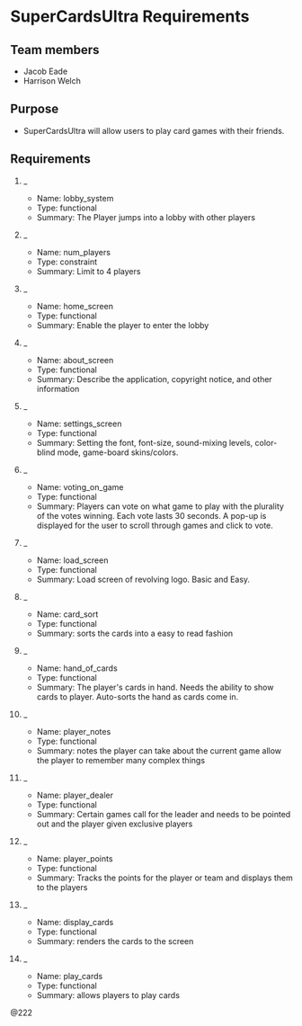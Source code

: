 # SuperCardsUltra Requirements

## Team members

* Jacob Eade
* Harrison Welch

## Purpose

* SuperCardsUltra will allow users to play card games with their friends.

## Requirements

1. _
    * Name: lobby_system
    * Type: functional
    * Summary: The Player jumps into a lobby with other players

2. _
    * Name: num_players
    * Type: constraint
    * Summary: Limit to 4 players

3. _
    * Name: home_screen
    * Type: functional
    * Summary: Enable the player to enter the lobby

4. _
    * Name: about_screen
    * Type: functional
    * Summary: Describe the application, copyright notice, and other information

5. _
    * Name: settings_screen
    * Type: functional
    * Summary: Setting the font, font-size, sound-mixing levels, color-blind mode, game-board skins/colors.

6. _
    * Name: voting_on_game
    * Type: functional
    * Summary: Players can vote on what game to play with the plurality of the votes winning. Each vote lasts 30 seconds. A pop-up is displayed for the user to scroll through games and click to vote.

7. _
    * Name: load_screen
    * Type: functional
    * Summary: Load screen of revolving logo. Basic and Easy.
8. _
	* Name: card_sort
	* Type: functional
	* Summary: sorts the cards into a easy to read fashion
9. _
    * Name: hand_of_cards
    * Type: functional
    * Summary: The player's cards in hand. Needs the ability to show cards to player. Auto-sorts the hand as cards come in.
10. _
    * Name: player_notes
    * Type: functional
    * Summary: notes the player can take about the current game allow the player to remember many complex things
11. _
    * Name: player_dealer
    * Type: functional
    * Summary: Certain games call for the leader and needs to be pointed out and the player given exclusive players
12. _
	* Name: player_points
	* Type: functional
	* Summary: Tracks the points for the player or team and displays them to the players
13. _
	* Name: display_cards
	* Type: functional
	* Summary: renders the cards to the screen
14. _
	* Name: play_cards
	* Type: functional
	* Summary: allows players to play cards

[//]: # (Each requirement should be given one of these types: functional, constraint, risk)
@222